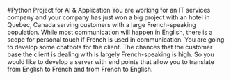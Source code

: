 #Python Project for AI & Application
You are working for an IT services company and your company has just won a big project with an hotel in Quebec, Canada serving customers with a large French-speaking population. While most communication will happen in English, there is a scope for personal touch if French is used in communication. You are going to develop some chatbots for the client. The chances that the customer base the client is dealing with is largely French-speaking is high. So you would like to develop a server with end points that allow you to translate from English to French and from French to English.
